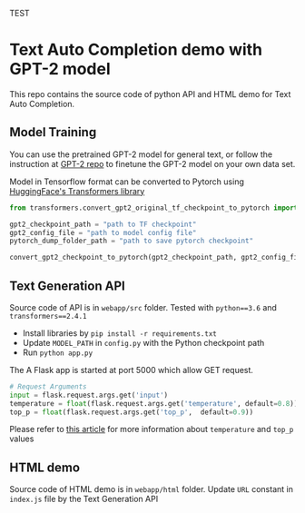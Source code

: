 TEST
# Text Auto Completion demo with GPT-2 model

This repo contains the source code of python API and HTML demo for Text Auto Completion.

## Model Training
You can use the pretrained GPT-2 model for general text, or follow the instruction at [GPT-2 repo](https://github.com/nshepperd/gpt-2/) to finetune the GPT-2 model on your own data set.

Model in Tensorflow format can be converted to Pytorch using [HuggingFace's Transformers library](https://github.com/huggingface/transformers) 

```python 
from transformers.convert_gpt2_original_tf_checkpoint_to_pytorch import convert_gpt2_checkpoint_to_pytorch

gpt2_checkpoint_path = "path to TF checkpoint"
gpt2_config_file = "path to model config file"
pytorch_dump_folder_path = "path to save pytorch checkpoint"

convert_gpt2_checkpoint_to_pytorch(gpt2_checkpoint_path, gpt2_config_file, pytorch_dump_folder_path)

```

## Text Generation API
Source code of API is in `webapp/src` folder. Tested with `python==3.6` and `transformers==2.4.1`
- Install libraries by `pip install -r requirements.txt`
- Update `MODEL_PATH` in `config.py` with the Python checkpoint path
- Run `python app.py`

The A Flask app is started at port 5000 which allow GET request.
```python
# Request Arguments
input = flask.request.args.get('input')
temperature = float(flask.request.args.get('temperature', default=0.8))
top_p = float(flask.request.args.get('top_p',  default=0.9))
```
 
Please refer to [this article](https://huggingface.co/blog/how-to-generate) for more information about `temperature` and `top_p` values

## HTML demo
Source code of HTML demo is in `webapp/html` folder. Update `URL` constant in `index.js` file by the Text Generation API
